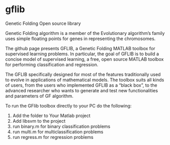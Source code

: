 # gflib
Genetic Folding Open source library

Genetic Folding algorithm is a member of the Evolutionary algorithm’s family uses simple floating points for genes in representing the chromosomes.

The github page presents GFLIB, a Genetic Folding MATLAB toolbox for supervised learning problems. In particular, the goal of GFLIB is to build a concise model of supervised learning, a free, open source MATLAB toolbox for performing classification and regression. 

The GFLIB specifically designed for most of the features traditionally used to evolve in applications of mathematical models. 
The toolbox suits all kinds of users, from the users who implemented GFLIB as a “black box”, to the advanced researcher who wants to generate and test new functionalities and parameters of GF algorithm. 

To run the GFlib toolbox directly to your PC do the following:
1. Add the folder to Your Matlab project
2. Add libsvm to the project
3. run binary.m for binary classification problems
4. run multi.m for multiclassification problems
5. run regress.m for regression problems


